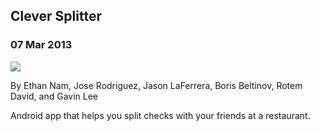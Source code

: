   

## Clever Splitter

### 07 Mar 2013

[![](/img/projects/clever-splitter.png)](http://www.cleversplitter.com/)

By Ethan Nam, Jose Rodriguez, Jason LaFerrera, Boris Beltinov, Rotem David, and Gavin Lee

Android app that helps you split checks with your friends at a restaurant.

  
